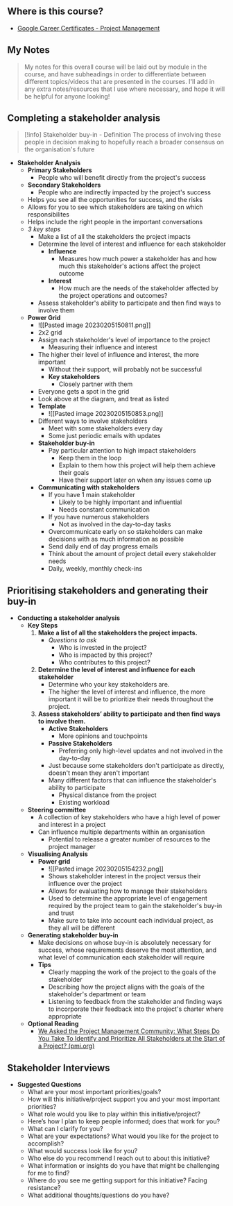 ## Where is this course?
- [Google Career Certificates - Project Management](https://www.coursera.org/professional-certificates/google-project-management)

## My Notes
> My notes for this overall course will be laid out by module in the course, and have subheadings in order to differentiate between different topics/videos that are presented in the courses. I'll add in any extra notes/resources that I use where necessary, and hope it will be helpful for anyone looking!


## Completing a stakeholder analysis
> [!info] Stakeholder buy-in - Definition
> The process of involving these people in decision making to hopefully reach a broader consensus  on the organisation's future
- **Stakeholder Analysis**
	- **Primary Stakeholders**
		- People who will benefit directly from the project's success
	- **Secondary Stakeholders**
		- People who are indirectly impacted by the project's success
	- Helps you see all the opportunities for success, and the risks
	- Allows for you to see which stakeholders are taking on which responsibilites
	- Helps include the right people in the important conversations
	- *3 key steps*
		- Make a list of all the stakeholders the project impacts
		- Determine the level of interest and influence for each stakeholder
			- **Influence**
				- Measures how much power a stakeholder has and how much this stakeholder's actions affect the project outcome
			- **Interest**
				- How much are the needs of the stakeholder affected by the project operations and outcomes?
		- Assess stakeholder's ability to participate and then find ways to involve them
	- **Power Grid**
		- ![[Pasted image 20230205150811.png]]
		- 2x2 grid
		- Assign each stakeholder's level of importance to the project
			- Measuring their influence and interest
		- The higher their level of influence and interest, the more important
			- Without their support, will probably not be successful
			- **Key stakeholders**
				- Closely partner with them
		- Everyone gets a spot in the grid
		- Look above at the diagram, and treat as listed
		- **Template**
			- ![[Pasted image 20230205150853.png]]
		- Different ways to involve stakeholders
			- Meet with some stakeholders every day
			- Some just periodic emails with updates
		- **Stakeholder buy-in**
			- Pay particular attention to high impact stakeholders
				- Keep them in the loop
				- Explain to them how this project will help them achieve their goals
				- Have their support later on when any issues come up
		- **Communicating with stakeholders**
			- If you have 1 main stakeholder
				- Likely to be highly important and influential
				- Needs constant communication
			- If you have numerous stakeholders
				- Not as involved in the day-to-day tasks
			- Overcommunicate early on so stakeholders can make decisions with as much information as possible
			- Send daily end of day progress emails
			- Think about the amount of project detail every stakeholder needs
			- Daily, weekly, monthly check-ins

## Prioritising stakeholders and generating their buy-in
- **Conducting a stakeholder analysis**
	- **Key Steps**
		1.  **Make a list of all the stakeholders the project impacts.** 
			- *Questions to ask* 
				- Who is invested in the project? 
				- Who is impacted by this project? 
				- Who contributes to this project? 
		2. **Determine the level of interest and influence for each stakeholder**
			- Determine who your key stakeholders are. 
			- The higher the level of interest and influence, the more important it will be to prioritize their needs throughout the project. 
		3. **Assess stakeholders’ ability to participate and then find ways to involve them.** 
			- **Active Stakeholders**
				- More opinions and touchpoints
			- **Passive Stakeholders**
				- Preferring only high-level updates and not involved in the day-to-day
			- Just because some stakeholders don't participate as directly, doesn't mean they aren't important
			- Many different factors that can influence the stakeholder's ability to participate
				- Physical distance from the project
				- Existing workload
	- **Steering committee**
		- A collection of key stakeholders who have a high level of power and interest in a project
		- Can influence multiple departments within an organisation
			- Potential to release a greater number of resources to the project manager
	- **Visualising Analysis**
		- **Power grid**
			- ![[Pasted image 20230205154232.png]]
			- Shows stakeholder interest in the project versus their influence over the project
			- Allows for evaluating how to manage their stakeholders
			- Used to determine the appropriate level of engagement required by the project team to gain the stakeholder's buy-in and trust
			- Make sure to take into account each individual project, as they all will be different
	- **Generating stakeholder buy-in**
		- Make decisions on whose buy-in is absolutely necessary for success, whose requirements deserve the most attention, and what level of communication each stakeholder will require
		- **Tips**
			- Clearly mapping the work of the project to the goals of the stakeholder
			- Describing how the project aligns with the goals of the stakeholder's department or team
			- Listening to feedback from the stakeholder and finding ways to incorporate their feedback into the project's charter where appropriate
	- **Optional Reading**
		- [We Asked the Project Management Community: What Steps Do You Take To Identify and Prioritize All Stakeholders at the Start of a Project? (pmi.org)](https://www.pmi.org/learning/library/identify-prioritize-stakeholders-11408)

## Stakeholder Interviews
- **Suggested Questions**
	- What are your most important priorities/goals?
	-   How will this initiative/project support you and your most important priorities?
	-   What role would you like to play within this initiative/project?
	-   Here’s how I plan to keep people informed; does that work for you?
	-   What can I clarify for you?
	-   What are your expectations? What would you like for the project to accomplish?
	-   What would success look like for you?
	-   Who else do you recommend I reach out to about this initiative?
	-   What information or insights do you have that might be challenging for me to find?
	-   Where do you see me getting support for this initiative? Facing resistance?
	-   What additional thoughts/questions do you have?